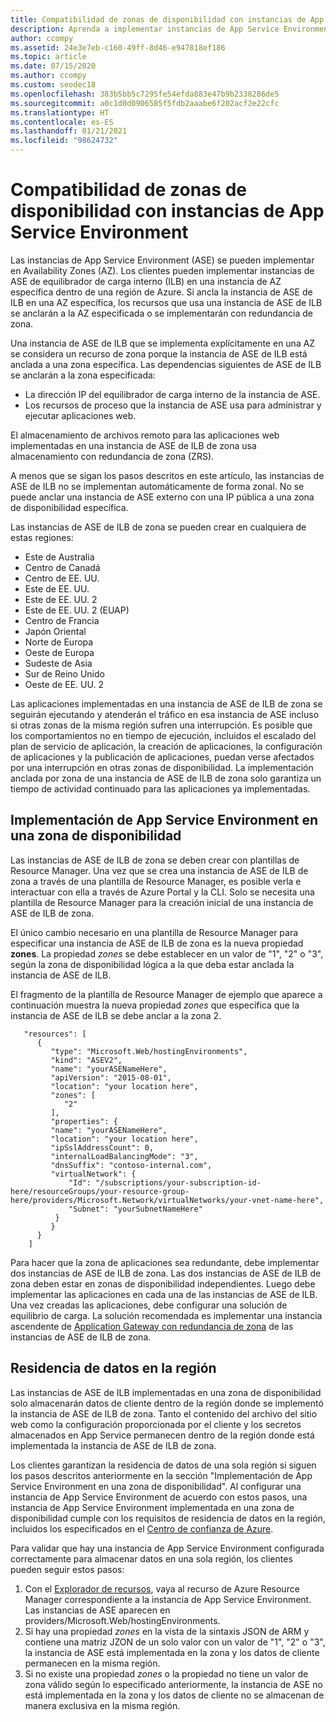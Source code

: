 ```yaml
---
title: Compatibilidad de zonas de disponibilidad con instancias de App Service Environment
description: Aprenda a implementar instancias de App Service Environment para que las aplicaciones tengan redundancia de zona.
author: ccompy
ms.assetid: 24e3e7eb-c160-49ff-8d46-e947818ef186
ms.topic: article
ms.date: 07/15/2020
ms.author: ccompy
ms.custom: seodec18
ms.openlocfilehash: 383b5bb5c7295fe54efda883e47b9b2338286de5
ms.sourcegitcommit: a0c1d0d0906585f5fdb2aaabe6f202acf2e22cfc
ms.translationtype: HT
ms.contentlocale: es-ES
ms.lasthandoff: 01/21/2021
ms.locfileid: "98624732"
---
```

# <a name="availability-zone-support-for-app-service-environments"></a>Compatibilidad de zonas de disponibilidad con instancias de App Service Environment

Las instancias de App Service Environment (ASE) se pueden implementar en Availability Zones (AZ).  Los clientes pueden implementar instancias de ASE de equilibrador de carga interno (ILB) en una instancia de AZ específica dentro de una región de Azure. Si ancla la instancia de ASE de ILB en una AZ específica, los recursos que usa una instancia de ASE de ILB se anclarán a la AZ especificada o se implementarán con redundancia de zona.  

Una instancia de ASE de ILB que se implementa explícitamente en una AZ se considera un recurso de zona porque la instancia de ASE de ILB está anclada a una zona específica. Las dependencias siguientes de ASE de ILB se anclarán a la zona especificada:

- La dirección IP del equilibrador de carga interno de la instancia de ASE.
- Los recursos de proceso que la instancia de ASE usa para administrar y ejecutar aplicaciones web.

El almacenamiento de archivos remoto para las aplicaciones web implementadas en una instancia de ASE de ILB de zona usa almacenamiento con redundancia de zona (ZRS).

A menos que se sigan los pasos descritos en este artículo, las instancias de ASE de ILB no se implementan automáticamente de forma zonal. No se puede anclar una instancia de ASE externo con una IP pública a una zona de disponibilidad específica. 

Las instancias de ASE de ILB de zona se pueden crear en cualquiera de estas regiones:

- Este de Australia
- Centro de Canadá
- Centro de EE. UU.
- Este de EE. UU.
- Este de EE. UU. 2
- Este de EE. UU. 2 (EUAP)
- Centro de Francia 
- Japón Oriental
- Norte de Europa
- Oeste de Europa
- Sudeste de Asia
- Sur de Reino Unido
- Oeste de EE. UU. 2

Las aplicaciones implementadas en una instancia de ASE de ILB de zona se seguirán ejecutando y atenderán el tráfico en esa instancia de ASE incluso si otras zonas de la misma región sufren una interrupción.  Es posible que los comportamientos no en tiempo de ejecución, incluidos el escalado del plan de servicio de aplicación, la creación de aplicaciones, la configuración de aplicaciones y la publicación de aplicaciones, puedan verse afectados por una interrupción en otras zonas de disponibilidad. La implementación anclada por zona de una instancia de ASE de ILB de zona solo garantiza un tiempo de actividad continuado para las aplicaciones ya implementadas.

## <a name="how-to-deploy-an-app-service-environment-in-an-availability-zone"></a>Implementación de App Service Environment en una zona de disponibilidad ##

Las instancias de ASE de ILB de zona se deben crear con plantillas de Resource Manager. Una vez que se crea una instancia de ASE de ILB de zona a través de una plantilla de Resource Manager, es posible verla e interactuar con ella a través de Azure Portal y la CLI.  Solo se necesita una plantilla de Resource Manager para la creación inicial de una instancia de ASE de ILB de zona.

El único cambio necesario en una plantilla de Resource Manager para especificar una instancia de ASE de ILB de zona es la nueva propiedad **zones**. La propiedad _*_zones_*_ se debe establecer en un valor de "1", "2" o "3", según la zona de disponibilidad lógica a la que deba estar anclada la instancia de ASE de ILB.

El fragmento de la plantilla de Resource Manager de ejemplo que aparece a continuación muestra la nueva propiedad _*_zones_*_ que especifica que la instancia de ASE de ILB se debe anclar a la zona 2.

```
   "resources": [
      {
         "type": "Microsoft.Web/hostingEnvironments",
         "kind": "ASEV2",
         "name": "yourASENameHere",
         "apiVersion": "2015-08-01",
         "location": "your location here",
         "zones": [
            "2"
         ],
         "properties": {
         "name": "yourASENameHere",
         "location": "your location here",
         "ipSslAddressCount": 0,
         "internalLoadBalancingMode": "3",
         "dnsSuffix": "contoso-internal.com",
         "virtualNetwork": {
             "Id": "/subscriptions/your-subscription-id-here/resourceGroups/your-resource-group-here/providers/Microsoft.Network/virtualNetworks/your-vnet-name-here",
             "Subnet": "yourSubnetNameHere"
          }
         }
      }
    ]
```

Para hacer que la zona de aplicaciones sea redundante, debe implementar dos instancias de ASE de ILB de zona. Las dos instancias de ASE de ILB de zona deben estar en zonas de disponibilidad independientes. Luego debe implementar las aplicaciones en cada una de las instancias de ASE de ILB. Una vez creadas las aplicaciones, debe configurar una solución de equilibrio de carga. La solución recomendada es implementar una instancia ascendente de [Application Gateway con redundancia de zona](../../application-gateway/application-gateway-autoscaling-zone-redundant.md) de las instancias de ASE de ILB de zona. 

## <a name="in-region-data-residency"></a>Residencia de datos en la región ##

Las instancias de ASE de ILB implementadas en una zona de disponibilidad solo almacenarán datos de cliente dentro de la región donde se implementó la instancia de ASE de ILB de zona. Tanto el contenido del archivo del sitio web como la configuración proporcionada por el cliente y los secretos almacenados en App Service permanecen dentro de la región donde está implementada la instancia de ASE de ILB de zona.

Los clientes garantizan la residencia de datos de una sola región si siguen los pasos descritos anteriormente en la sección "Implementación de App Service Environment en una zona de disponibilidad". Al configurar una instancia de App Service Environment de acuerdo con estos pasos, una instancia de App Service Environment implementada en una zona de disponibilidad cumple con los requisitos de residencia de datos en la región, incluidos los especificados en el [Centro de confianza de Azure](https://azuredatacentermap.azurewebsites.net/).

Para validar que hay una instancia de App Service Environment configurada correctamente para almacenar datos en una sola región, los clientes pueden seguir estos pasos: 

1. Con el [Explorador de recursos](https://resources.azure.com), vaya al recurso de Azure Resource Manager correspondiente a la instancia de App Service Environment.  Las instancias de ASE aparecen en providers/Microsoft.Web/hostingEnvironments.
2. Si hay una propiedad *zones* en la vista de la sintaxis JSON de ARM y contiene una matriz JZON de un solo valor con un valor de "1", "2" o "3", la instancia de ASE está implementada en la zona y los datos de cliente permanecen en la misma región.
2. Si no existe una propiedad *zones* o la propiedad no tiene un valor de zona válido según lo especificado anteriormente, la instancia de ASE no está implementada en la zona y los datos de cliente no se almacenan de manera exclusiva en la misma región.
